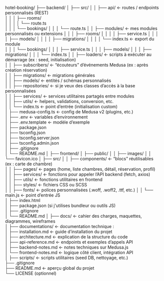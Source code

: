 hotel-booking/
├── backend/
│   ├── src/
│   │   ├── api/                     ← routes / endpoints personnalisés (REST)  
│   │   │   ├── rooms/              
│   │   │   │   └── route.ts         
│   │   │   └── bookings/
│   │   │       └── route.ts
│   │   ├── modules/                 ← mes modules personnalisés ou extensions
│   │   │   ├── rooms/
│   │   │   │   ├── service.ts
│   │   │   │   ├── models/
│   │   │   │   ├── migrations/
│   │   │   │   └── index.ts         ← export du module  
│   │   │   └── bookings/
│   │   │       ├── service.ts
│   │   │       ├── models/
│   │   │       ├── migrations/
│   │   │       └── index.ts
│   │   ├── loaders/                 ← scripts à exécuter au démarrage (ex : seed, initialisation)  
│   │   ├── subscribers/             ← “écouteurs” d’événements Medusa (ex : après création réservation)  
│   │   ├── migrations/              ← migrations générales  
│   │   ├── models/                  ← entités / schémas personnalisés  
│   │   ├── repositories/            ← si je veux des classes d’accès à la base personnalisées  
│   │   ├── services/                ← services utilitaires partagés entre modules  
│   │   ├── utils/                   ← helpers, validations, conversion, etc.  
│   │   └── index.ts                 ← point d’entrée (initialisation custom)  
│   ├── medusa-config.ts             ← config de Medusa v2 (plugins, etc.)  
│   ├── .env                         ← variables d’environnement  
│   ├── .env.template                ← modèle d’exemple  
│   ├── package.json  
│   ├── tsconfig.json  
│   ├── tsconfig.server.json  
│   ├── tsconfig.admin.json  
│   ├── .gitignore  
│   └── README.md
│
├── frontend/
│   ├── public/
│   │   ├── images/
│   │   └── favicon.ico
│   ├── src/
│   │   ├── components/               ← “blocs” réutilisables (ex : carte de chambre)  
│   │   ├── pages/                    ← pages (home, liste chambres, détail, réservation, profil)  
│   │   ├── services/                 ← fonctions pour appeler l’API backend (fetch, axios)  
│   │   ├── utils/                    ← fonctions utilitaires en frontend  
│   │   ├── styles/                   ← fichiers CSS ou SCSS  
│   │   ├── fonts/                    ← polices personnalisées (.woff, .woff2, .ttf, etc.)
│   │   └── main.js                   ← point d’entrée JS  
│   ├── index.html  
│   ├── package.json (si j'utilises bundleur ou outils JS)  
│   ├── .gitignore  
│   └── README.md
│
├── docs/                             ← cahier des charges, maquettes, diagrammes, wireframes  
│
├── documentations/                   ← documentation technique :  
│   ├── installation.md               ← guide d’installation du projet  
│   ├── architecture.md               ← explication de la structure du code  
│   ├── api-reference.md              ← endpoints et exemples d’appels API  
│   ├── backend-notes.md              ← notes techniques sur Medusa.js  
│   └── frontend-notes.md             ← logique côté client, intégration API  
│
├── scripts/                          ← scripts utilitaires (seed DB, nettoyage, etc.)  
├── .gitignore  
├── README.md                         ← aperçu global du projet  
└── LICENSE (optionnel)
